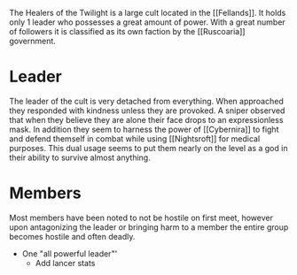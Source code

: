 The Healers of the Twilight is a large cult located in the [[Fellands]]. It holds only 1 leader who possesses a great amount of power. With a great number of followers it is classified as its own faction by the [[Ruscoaria]] government.
# Leader
The leader of the cult is very detached from everything. When approached they responded with kindness unless they are provoked. A sniper observed that when they believe they are alone their face drops to an expressionless mask.
In addition they seem to harness the power of [[Cybernira]] to fight and defend themself in combat while using [[Nightsroft]] for medical purposes. This dual usage seems to put them nearly on the level as a god in their ability to survive almost anything.
# Members
Most members have been noted to not be hostile on first meet, however upon antagonizing the leader or bringing harm to a member the entire group becomes hostile and often deadly.
- One "all powerful leader"'
	- Add lancer stats

